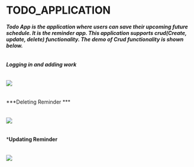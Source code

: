 # TODO_APPLICATION
***Todo App is the application where users can save their upcoming future schedule. It is the reminder app. This application supports crud(Create, update, delete) functionality. 
The demo of Crud functionality is shown below.***
</br>
</br>
</br>
***Logging in and adding work***
</br>
</br>
</br>
<img src="https://user-images.githubusercontent.com/47654151/113414530-ed677280-93dc-11eb-8329-7316ce6b758c.gif">
</br>
</br>
</br>
***Deleting Reminder ***
</br>
</br>
</br>
<img src="https://user-images.githubusercontent.com/47654151/113414598-12f47c00-93dd-11eb-9c94-67023579f56f.gif">
</br>
</br>
</br>
***Updating Reminder**
</br>
</br>
</br>
<img src="https://user-images.githubusercontent.com/47654151/113414813-8f875a80-93dd-11eb-8f0a-9384aaf78cba.gif">
